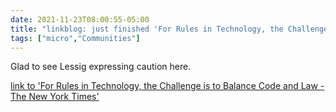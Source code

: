 ```yaml
---
date: 2021-11-23T08:00:55-05:00
title: "linkblog: just finished 'For Rules in Technology, the Challenge is to Balance Code and Law - The New York Times'"
tags: ["micro","Communities"]
---
```

Glad to see Lessig expressing caution here.
 
[link to 'For Rules in Technology, the Challenge is to Balance Code and Law - The New York Times'](https://www.nytimes.com/2021/11/23/business/dealbook/cryptocurrency-code-law-technology.html)
